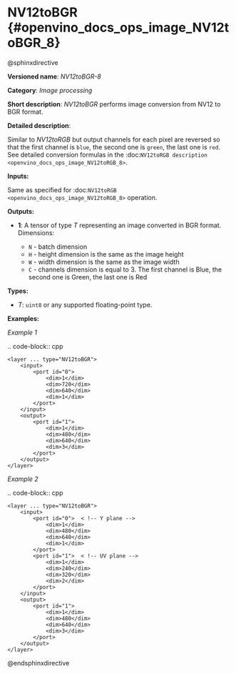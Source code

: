 # NV12toBGR {#openvino_docs_ops_image_NV12toBGR_8}

@sphinxdirective

**Versioned name**: *NV12toBGR-8*

**Category**: *Image processing*

**Short description**: *NV12toBGR* performs image conversion from NV12 to BGR format.

**Detailed description**:

Similar to *NV12toRGB* but output channels for each pixel are reversed so that the first channel is ``blue``, the second one is ``green``, the last one is ``red``.  See detailed conversion formulas in the :doc:`NV12toRGB description <openvino_docs_ops_image_NV12toRGB_8>`.

**Inputs:**

Same as specified for :doc:``NV12toRGB <openvino_docs_ops_image_NV12toRGB_8>`` operation.

**Outputs:**

* **1**: A tensor of type *T* representing an image converted in BGR format. Dimensions:

  * ``N`` - batch dimension
  * ``H`` - height dimension is the same as the image height
  * ``W`` - width dimension is the same as the image width
  * ``C`` - channels dimension is equal to 3. The first channel is Blue, the second one is Green, the last one is Red

**Types:**

* *T*: ``uint8`` or any supported floating-point type.


**Examples:**

*Example 1*

.. code-block::  cpp

    <layer ... type="NV12toBGR">
        <input>
            <port id="0">
                <dim>1</dim>
                <dim>720</dim>
                <dim>640</dim>
                <dim>1</dim>
            </port>
        </input>
        <output>
            <port id="1">
                <dim>1</dim>
                <dim>480</dim>
                <dim>640</dim>
                <dim>3</dim>
            </port>
        </output>
    </layer>


*Example 2*

.. code-block::  cpp 

    <layer ... type="NV12toBGR">
        <input>
            <port id="0">  < !-- Y plane -->
                <dim>1</dim>
                <dim>480</dim>
                <dim>640</dim>
                <dim>1</dim>
            </port>
            <port id="1">  < !-- UV plane -->
                <dim>1</dim>
                <dim>240</dim>
                <dim>320</dim>
                <dim>2</dim>
            </port>
        </input>
        <output>
            <port id="1">
                <dim>1</dim>
                <dim>480</dim>
                <dim>640</dim>
                <dim>3</dim>
            </port>
        </output>
    </layer>

@endsphinxdirective


